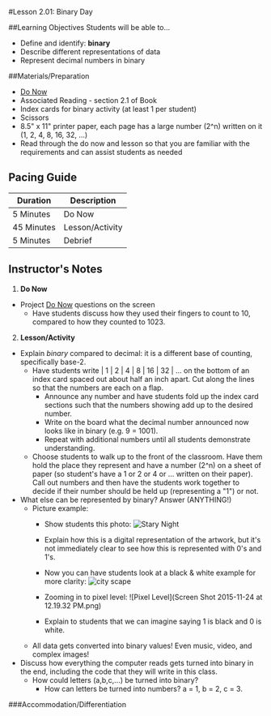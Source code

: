 #Lesson 2.01: Binary Day

##Learning Objectives
Students will be able to...
* Define and identify: **binary**
* Describe different representations of data
* Represent decimal numbers in binary

##Materials/Preparation
* [Do Now]
* Associated Reading - section 2.1 of Book
* Index cards for binary activity (at least 1 per student)
* Scissors
* 8.5" x 11" printer paper, each page has a large number (2^n) written on it (1, 2, 4, 8, 16, 32, ...)
* Read through the do now and lesson so that you are familiar with the requirements and can assist students as needed

## Pacing Guide
| **Duration**   | **Description** |
| ---------- | ----------- |
| 5 Minutes  | Do Now      |
| 45 Minutes | Lesson/Activity      |
| 5 Minutes | Debrief     |

## Instructor's Notes
1. **Do Now**
  * Project [Do Now] questions on the screen
    * Have students discuss how they used their fingers to count to 10, compared to how they counted to 1023.
2. **Lesson/Activity**
  * Explain *binary* compared to decimal: it is a different base of counting, specifically base-2. 
    * Have students write | 1 | 2 | 4 | 8 | 16 | 32 | ... on the bottom of an index card spaced out about half an inch apart. Cut along the lines so that the numbers are each on a flap. 
        * Announce any number and have students fold up the index card sections such that the numbers showing add up to the desired number.
        * Write on the board what the decimal number announced now looks like in binary (e.g. 9 = 1001).
        * Repeat with additional numbers until all students demonstrate understanding.
    * Choose students to walk up to the front of the classroom. Have them hold the place they represent and have a number (2^n) on a sheet of paper (so student's have a 1 or 2 or 4 or ... written on their paper). Call out numbers and then have the students work together to decide if their number should be held up (representing a "1") or not.
  * What else can be represented by binary? Answer (ANYTHING!)
    * Picture example:
        * Show students this photo: ![Stary Night](starynight.png)
        * Explain how this is a digital representation of the artwork, but it's not immediately clear to see how this is represented with 0's and 1's.
        
        * Now you can have students look at a black & white example for more clarity: ![city scape](basic_city.png)
        * Zooming in to pixel level: ![Pixel Level](Screen Shot 2015-11-24 at 12.19.32 PM.png)
        * Explain to students that we can imagine saying 1 is black and 0 is white.
    * All data gets converted into binary values! Even music, video, and complex images!
  * Discuss how everything the computer reads gets turned into binary in the end, including the code that they will write in this class.
    * How could letters (a,b,c,...) be turned into binary? 
        * How can letters be turned into numbers? a = 1, b = 2, c = 3.

###Accommodation/Differentiation


[Do Now]:do_now.md
